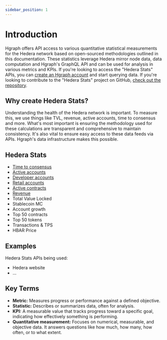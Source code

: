 ```yaml
---
sidebar_position: 1
---
```


# Introduction

Hgraph offers API access to various quantitative statistical measurements for the Hedera network based on open-sourced methodologies outlined in this documentation. These statistics leverage Hedera mirror node data, data computation and Hgraph's GraphQL API and can be used for analysis in various metrics and KPIs. If you're looking to access the "Hedera Stats" APIs, you can [create an Hgraph account](https://dashboard.hgraph.com) and start querying data. If you're looking to contribute to the "Hedera Stats" project on GitHub, [check out the repository](/).

## Why create Hedera Stats?

Understanding the health of the Hedera network is important. To measure this, we use things like TVL, revenue, active accounts, time to consensus and more. What's most important is ensuring the methodology used for these calculations are transparent and comprehensive to maintain consistency. It's also vital to ensure easy access to these data feeds via APIs. Hgraph's data infrastructure makes this possible.

## Hedera Stats

- [Time to consensus](time-to-consensus)
- [Active accounts](active-accounts)
- [Developer accounts](developer-accounts)
- [Retail accounts](retail-accounts)
- [Active contracts](active-contracts)
- [Revenue](revenue)
- Total Value Locked
- Stablecoin MC
- Account growth
- Top 50 contracts
- Top 50 tokens
- Transactions & TPS
- HBAR Price

## Examples

Hedera Stats APIs being used:

- Hedera website
- ...

## Key Terms

- **Metric:** Measures progress or performance against a defined objective.
- **Statistic:** Describes or summarizes data, often for analysis.
- **KPI:** A measurable value that tracks progress toward a specific goal, indicating how effectively something is performing.
- **Quantitative measurement:** Focuses on numerical, measurable, and objective data. It answers questions like how much, how many, how often, or to what extent.